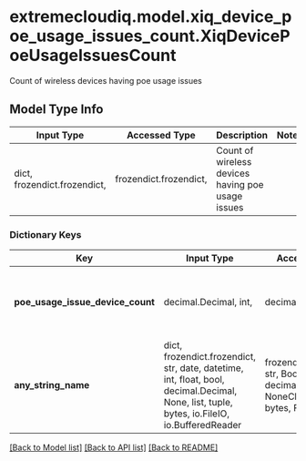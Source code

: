 # extremecloudiq.model.xiq_device_poe_usage_issues_count.XiqDevicePoeUsageIssuesCount

Count of wireless devices having poe usage issues

## Model Type Info
Input Type | Accessed Type | Description | Notes
------------ | ------------- | ------------- | -------------
dict, frozendict.frozendict,  | frozendict.frozendict,  | Count of wireless devices having poe usage issues | 

### Dictionary Keys
Key | Input Type | Accessed Type | Description | Notes
------------ | ------------- | ------------- | ------------- | -------------
**poe_usage_issue_device_count** | decimal.Decimal, int,  | decimal.Decimal,  | Count of wireless devices having poe usage issues | [optional] value must be a 32 bit integer
**any_string_name** | dict, frozendict.frozendict, str, date, datetime, int, float, bool, decimal.Decimal, None, list, tuple, bytes, io.FileIO, io.BufferedReader | frozendict.frozendict, str, BoolClass, decimal.Decimal, NoneClass, tuple, bytes, FileIO | any string name can be used but the value must be the correct type | [optional]

[[Back to Model list]](../../README.md#documentation-for-models) [[Back to API list]](../../README.md#documentation-for-api-endpoints) [[Back to README]](../../README.md)

